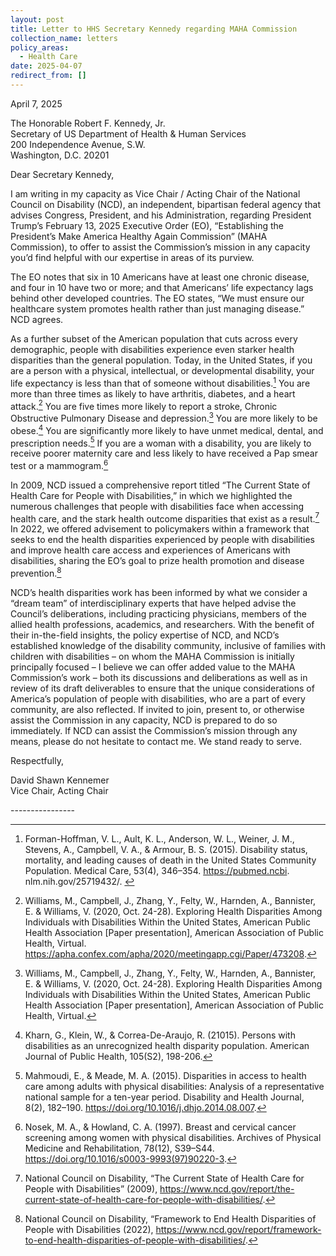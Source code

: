 ```yaml
---
layout: post
title: Letter to HHS Secretary Kennedy regarding MAHA Commission
collection_name: letters
policy_areas:
  - Health Care
date: 2025-04-07
redirect_from: []
---
```

April 7, 2025

The Honorable Robert F. Kennedy, Jr. \
Secretary of US Department of Health & Human Services \
200 Independence Avenue, S.W. \
Washington, D.C. 20201

Dear Secretary Kennedy, 

I am writing in my capacity as Vice Chair / Acting Chair of the National Council on Disability (NCD), an independent, bipartisan federal agency that advises Congress, President, and his Administration, regarding President Trump’s February 13, 2025 Executive Order (EO), “Establishing the President’s Make America Healthy Again Commission” (MAHA Commission), to offer to assist the Commission’s mission in any capacity you’d find helpful with our expertise in areas of its purview. 

The EO notes that six in 10 Americans have at least one chronic disease, and four in 10 have two or more; and that Americans’ life expectancy lags behind other developed countries. The EO states, “We must ensure our healthcare system promotes health rather than just managing disease.” NCD agrees. 

As a further subset of the American population that cuts across every demographic, people with disabilities experience even starker health disparities than the general population. Today, in the United States, if you are a person with a physical, intellectual, or developmental disability, your life expectancy is less than that of someone without disabilities.[^1] You are more than three times as likely to have arthritis, diabetes, and a heart attack.[^2] You are five times more likely to report a stroke, Chronic Obstructive Pulmonary Disease and depression.[^3] You are more likely to be obese.[^4] You are significantly more likely to have unmet medical, dental, and prescription needs.[^5] If you are a woman with a disability, you are likely to receive poorer maternity care and less likely to have received a Pap smear test or a mammogram.[^6]

In 2009, NCD issued a comprehensive report titled “The Current State of Health Care for People with Disabilities,” in which we highlighted the numerous challenges that people with disabilities face when accessing health care, and the stark health outcome disparities that exist as a result.[^7] In 2022, we offered advisement to policymakers within a framework that seeks to end the health disparities experienced by people with disabilities and improve health care access and experiences of Americans with disabilities, sharing the EO’s goal to prize health promotion and disease prevention.[^8]

NCD’s health disparities work has been informed by what we consider a “dream team” of interdisciplinary experts that have helped advise the Council’s deliberations, including practicing physicians, members of the allied health professions, academics, and researchers. With the benefit of their in-the-field insights, the policy expertise of NCD, and NCD’s established knowledge of the disability community, inclusive of families with children with disabilities – on whom the MAHA Commission is initially principally focused – I believe we can offer added value to the MAHA Commission’s work – both its discussions and deliberations as well as in review of its draft deliverables to ensure that the unique considerations of America’s population of people with disabilities, who are a part of every community, are also reflected. If invited to join, present to, or otherwise assist the Commission in any capacity, NCD is prepared to do so immediately. If NCD can assist the Commission’s mission through any means, please do not hesitate to contact me. We stand ready to serve. 

Respectfully,

David Shawn Kennemer\
Vice Chair, Acting Chair

\----------------

[^1]: Forman-Hoffman, V. L., Ault, K. L., Anderson, W. L., Weiner, J. M., Stevens, A., Campbell, V. A., & Armour, B. S. (2015). Disability status, mortality, and leading causes of death in the United States Community Population. Medical Care, 53(4), 346–354. https://pubmed.ncbi. nlm.nih.gov/25719432/.  

[^2]: Williams, M., Campbell, J., Zhang, Y., Felty, W., Harnden, A., Bannister, E. & Williams, V. (2020, Oct. 24-28). Exploring Health Disparities Among Individuals with Disabilities Within the United States, American Public Health Association \[Paper presentation], American Association of Public Health, Virtual. <https://apha.confex.com/apha/2020/meetingapp.cgi/Paper/473208>.

[^3]: Williams, M., Campbell, J., Zhang, Y., Felty, W., Harnden, A., Bannister, E. & Williams, V. (2020, Oct. 24-28). Exploring Health Disparities Among Individuals with Disabilities Within the United States, American Public Health Association \[Paper presentation], American Association of Public Health, Virtual.

[^4]: Kharn, G., Klein,
W., & Correa-De-Araujo, R. (21015). Persons with disabilities as an unrecognized health disparity population. American Journal of Public Health, 105(S2), 198-206.

[^5]: Mahmoudi, E., & Meade, M. A. (2015). Disparities in access to health care among adults with physical disabilities: Analysis of a representative national sample for a ten-year period. Disability and Health Journal, 8(2), 182–190. <https://doi.org/10.1016/j.dhjo.2014.08.007>.

[^6]: Nosek, M. A., & Howland, C. A. (1997). Breast and cervical cancer screening among women with physical disabilities. Archives of Physical Medicine and Rehabilitation, 78(12), S39–S44. <https://doi.org/10.1016/s0003-9993(97)90220-3>.

[^7]: National Council on Disability, “The Current State of Health Care for People with Disabilities” (2009), <https://www.ncd.gov/report/the-current-state-of-health-care-for-people-with-disabilities/>.

[^8]: National Council on Disability, “Framework to End Health Disparities of People with Disabilities
(2022), <https://www.ncd.gov/report/framework-to-end-health-disparities-of-people-with-disabilities/>.
